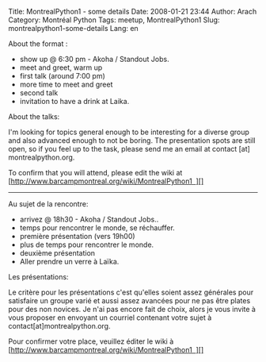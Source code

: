 Title: MontrealPython1 - some details
Date: 2008-01-21 23:44
Author: Arach
Category: Montréal Python
Tags: meetup, MontrealPython1
Slug: montrealpython1-some-details
Lang: en

About the format :

-   show up @ 6:30 pm - Akoha / Standout Jobs.
-   meet and greet, warm up
-   first talk (around 7:00 pm)
-   more time to meet and greet
-   second talk
-   invitation to have a drink at Laika.

About the talks:

</p>
I'm looking for topics general enough to be interesting for a diverse
group and also advanced enough to not be boring. The presentation spots
are still open, so if you feel up to the task, please send me an email
at contact [at] montrealpython.org.

To confirm that you will attend, please edit the wiki at
[http://www.barcampmontreal.org/wiki/MontrealPython1  ][]

---

Au sujet de la rencontre:

-   arrivez @ 18h30 - Akoha / Standout Jobs..
-   temps pour rencontrer le monde, se réchauffer.
-   première présentation (vers 19h00)
-   plus de temps pour rencontrer le monde.
-   deuxième présentation
-   Aller prendre un verre à Laïka.

Les présentations:

</p>
Le critère pour les présentations c'est qu'elles soient assez générales
pour satisfaire un groupe varié et aussi assez avancées pour ne pas être
plates pour des non novices. Je n'ai pas encore fait de choix, alors je
vous invite à vous proposer en envoyant un courriel contenant votre
sujet à contact[at]montrealpython.org.

[][http://www.barcampmontreal.org/wiki/MontrealPython1  ]Pour confirmer
votre place, veuillez éditer le wiki à
[http://www.barcampmontreal.org/wiki/MontrealPython1  ][]

  [http://www.barcampmontreal.org/wiki/MontrealPython1  ]: http://www.barcampmontreal.org/wiki/MontrealPython1
    "MP1 wiki "
